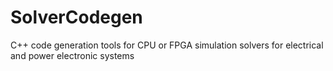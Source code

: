 # SolverCodegen
C++ code generation tools for CPU or FPGA simulation solvers for electrical and power electronic systems
